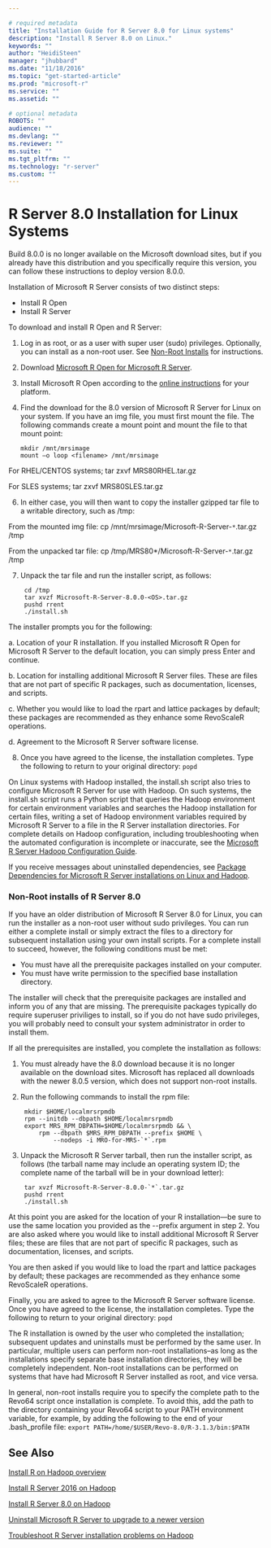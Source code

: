 ```yaml
---

# required metadata
title: "Installation Guide for R Server 8.0 for Linux systems"
description: "Install R Server 8.0 on Linux."
keywords: ""
author: "HeidiSteen"
manager: "jhubbard"
ms.date: "11/18/2016"
ms.topic: "get-started-article"
ms.prod: "microsoft-r"
ms.service: ""
ms.assetid: ""

# optional metadata
ROBOTS: ""
audience: ""
ms.devlang: ""
ms.reviewer: ""
ms.suite: ""
ms.tgt_pltfrm: ""
ms.technology: "r-server"
ms.custom: ""
---
```


# R Server 8.0 Installation for Linux Systems

Build 8.0.0 is no longer available on the Microsoft download sites, but if you already have this distribution and you specifically require this version, you can follow these instructions to deploy version 8.0.0.

Installation of Microsoft R Server consists of two distinct steps:

- Install R Open
- Install R Server

To download and install R Open and R Server:

1. Log in as root, or as a user with super user (sudo) privileges. Optionally, you can install as a non-root user. See [Non-Root Installs](#non-root-installs) for instructions.

2. Download [Microsoft R Open for Microsoft R Server](http://go.microsoft.com/fwlink/?LinkID=699383&clcid=0x409).

3. Install Microsoft R Open according to the [online instructions](http://go.microsoft.com/fwlink/?LinkID=699383&clcid=0x409) for your platform.

5.  Find the download for the 8.0 version of Microsoft R Server for Linux on your system. If you have an img file, you must first mount the file. The following commands create a mount point and mount the file to that mount point:

	    mkdir /mnt/mrsimage
	    mount –o loop <filename> /mnt/mrsimage

  For RHEL/CENTOS systems;
		tar zxvf MRS80RHEL.tar.gz

  For SLES systems;
		tar zxvf MRS80SLES.tar.gz

6.  In either case, you will then want to copy the installer gzipped tar file to a writable directory, such as /tmp:

  From the mounted img file:
		cp /mnt/mrsimage/Microsoft-R-Server-`*`.tar.gz /tmp

  From the unpacked tar file:
		cp /tmp/MRS80*/Microsoft-R-Server-`*`.tar.gz /tmp

7. Unpack the tar file and run the installer script, as follows:

		cd /tmp
		tar xvzf Microsoft-R-Server-8.0.0-<OS>.tar.gz
		pushd rrent
		./install.sh

The installer prompts you for the following:

a. Location of your R installation. If you installed Microsoft R Open for Microsoft R Server to the default location, you can simply press Enter and continue.

b. Location for installing additional Microsoft R Server files. These are files that are not part of specific R packages, such as documentation, licenses, and scripts.

c. Whether you would like to load the rpart and lattice packages by default; these packages are recommended as they enhance some RevoScaleR operations.

d. Agreement to the Microsoft R Server software license.

8.  Once you have agreed to the license, the installation completes. Type the following to return to your original directory: `popd`

On Linux systems with Hadoop installed, the install.sh script also tries to configure Microsoft R Server for use with Hadoop. On such systems, the install.sh script runs a Python script that queries the Hadoop environment for certain environment variables and searches the Hadoop installation for certain files, writing a set of Hadoop environment variables required by Microsoft R Server to a file in the R Server installation directories. For complete details on Hadoop configuration, including troubleshooting when the automated configuration is incomplete or inaccurate, see the [Microsoft R Server Hadoop Configuration Guide](rserver-install-hadoop.md).

If you receive messages about uninstalled dependencies, see [Package Dependencies for Microsoft R Server installations on Linux and Hadoop](rserver-install-linux-hadoop-packages.md).

<a name="non-root-installs"></a>
### Non-Root installs of R Server 8.0

If you have an older distribution of Microsoft R Server 8.0 for Linux, you can run the installer as a non-root user without sudo privileges. You can run either a complete install or simply extract the files to a directory for subsequent installation using your own install scripts. For a complete install to succeed, however, the following conditions must be met:

-   You must have all the prerequisite packages installed on your computer.
-   You must have write permission to the specified base installation directory.

The installer will check that the prerequisite packages are installed and inform you of any that are missing. The prerequisite packages typically do require superuser priviliges to install, so if you do not have sudo privileges, you will probably need to consult your system administrator in order to install them.

If all the prerequisites are installed, you complete the installation as follows:

1. You must already have the 8.0 download because it is no longer available on the download sites. Microsoft has replaced all downloads with the newer 8.0.5 version, which does not support non-root installs.

2. Run the following commands to install the rpm file:

		mkdir $HOME/localmrsrpmdb
		rpm --initdb --dbpath $HOME/localmrsrpmdb
		export MRS_RPM_DBPATH=$HOME/localmrsrpmdb && \
		    rpm --dbpath $MRS_RPM_DBPATH --prefix $HOME \
		        --nodeps -i MRO-for-MRS-`*`.rpm

3. Unpack the Microsoft R Server tarball, then run the installer script, as follows (the tarball name may include an operating system ID; the complete name of the tarball will be in your download letter):

		tar xvzf Microsoft-R-Server-8.0.0-`*`.tar.gz
		pushd rrent
		./install.sh

At this point you are asked for the location of your R installation—be sure to use the same location you provided as the --prefix argument in step 2. You are also asked where you would like to install additional Microsoft R Server files; these are files that are not part of specific R packages, such as documentation, licenses, and scripts.

You are then asked if you would like to load the rpart and lattice packages by default; these packages are recommended as they enhance some RevoScaleR operations.

Finally, you are asked to agree to the Microsoft R Server software license. Once you have agreed to the license, the installation completes. Type the following to return to your original directory: `popd`

The R installation is owned by the user who completed the installation; subsequent updates and uninstalls must be performed by the same user. In particular, multiple users can perform non-root installations–as long as the installations specify separate base installation directories, they will be completely independent. Non-root installations can be performed on systems that have had Microsoft R Server installed as root, and vice versa.

In general, non-root installs require you to specify the complete path to the Revo64 script once installation is complete. To avoid this, add the path to the directory containing your Revo64 script to your PATH environment variable, for example, by adding the following to the end of your .bash\_profile file: `export PATH=/home/$USER/Revo-8.0/R-3.1.3/bin:$PATH`

## See Also

[Install R on Hadoop overview](rserver-install-hadoop.md)

[Install R Server 2016 on Hadoop](rserver-install-hadoop-805.md)

[Install R Server 8.0 on Hadoop](rserver-install-hadoop-800.md)

[Uninstall Microsoft R Server to upgrade to a newer version](rserver-install-uninstall-upgrade.md)

[Troubleshoot R Server installation problems on Hadoop](rserver-install-hadoop-troubleshoot.md)
